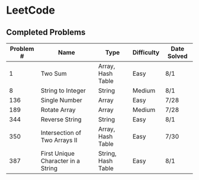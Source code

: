 # LeetCode

## Completed Problems

| Problem # | Name                               | Type               | Difficulty | Date Solved |
| --------- | ---------------------------------- | ------------------ | ---------- | ----------- |
| 1         | Two Sum                            | Array, Hash Table  | Easy       | 8/1         |
| 8         | String to Integer                  | String             | Medium     | 8/1         |
| 136       | Single Number                      | Array              | Easy       | 7/28        |
| 189       | Rotate Array                       | Array              | Medium     | 7/28        |
| 344       | Reverse String                     | String             | Easy       | 8/1         |
| 350       | Intersection of Two Arrays II      | Array, Hash Table  | Easy       | 7/30        |
| 387       | First Unique Character in a String | String, Hash Table | Easy       | 8/1         |